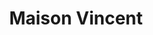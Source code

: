 ---
title: "Maison Vincent"
url: /pertuis/maison-vincent-boulevard-jean-guigues/
shop: boulangerie
---